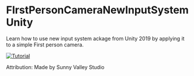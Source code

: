 # FIrstPersonCameraNewInputSystemUnity
Learn how to use new input system ackage from Unity 2019 by applying it to a simple First person camera.

[![Tutorial](https://img.youtube.com/vi/RRi9zYzx7CU/0.jpg)](https://youtu.be/RRi9zYzx7CU)
<p>Attribution:
Made by Sunny Valley Studio 
